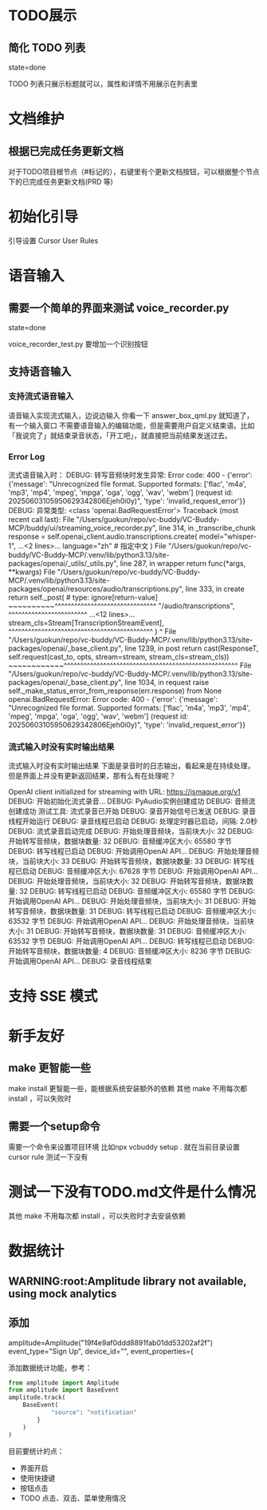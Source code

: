 # TODO展示

## 简化 TODO 列表
state=done

TODO 列表只展示标题就可以，属性和详情不用展示在列表里

# 文档维护

## 根据已完成任务更新文档
对于TODO项目根节点（#标记的），右键里有个更新文档按钮，可以根据整个节点下的已完成任务更新文档(PRD 等)

# 初始化引导
引导设置 Cursor User Rules

# 语音输入

## 需要一个简单的界面来测试 voice_recorder.py
state=done

voice_recorder_test.py 要增加一个识别按钮

## 支持语音输入

### 支持流式语音输入
语音输入实现流式输入，边说边输入
你看一下 answer_box_qml.py 就知道了，有一个输入窗口
不需要语音输入的编辑功能，但是需要用户自定义结束语。比如「我说完了」就结束录音状态，「开工吧」，就直接把当前结果发送过去。

### Error Log
流式语音输入时：
DEBUG: 转写音频块时发生异常: Error code: 400 - {'error': {'message': "Unrecognized file format. Supported formats: ['flac', 'm4a', 'mp3', 'mp4', 'mpeg', 'mpga', 'oga', 'ogg', 'wav', 'webm']    (request id: 20250603105950629342806Ejeh0i0y)", 'type': 'invalid_request_error'}}
DEBUG: 异常类型: <class 'openai.BadRequestError'>
Traceback (most recent call last):
  File "/Users/guokun/repo/vc-buddy/VC-Buddy-MCP/buddy/ui/streaming_voice_recorder.py", line 314, in _transcribe_chunk
    response = self.openai_client.audio.transcriptions.create(
        model="whisper-1",
    ...<2 lines>...
        language="zh"  # 指定中文
    )
  File "/Users/guokun/repo/vc-buddy/VC-Buddy-MCP/.venv/lib/python3.13/site-packages/openai/_utils/_utils.py", line 287, in wrapper
    return func(*args, **kwargs)
  File "/Users/guokun/repo/vc-buddy/VC-Buddy-MCP/.venv/lib/python3.13/site-packages/openai/resources/audio/transcriptions.py", line 333, in create
    return self._post(  # type: ignore[return-value]
           ~~~~~~~~~~^^^^^^^^^^^^^^^^^^^^^^^^^^^^^^^
        "/audio/transcriptions",
        ^^^^^^^^^^^^^^^^^^^^^^^^
    ...<12 lines>...
        stream_cls=Stream[TranscriptionStreamEvent],
        ^^^^^^^^^^^^^^^^^^^^^^^^^^^^^^^^^^^^^^^^^^^^
    )
    ^
  File "/Users/guokun/repo/vc-buddy/VC-Buddy-MCP/.venv/lib/python3.13/site-packages/openai/_base_client.py", line 1239, in post
    return cast(ResponseT, self.request(cast_to, opts, stream=stream, stream_cls=stream_cls))
                           ~~~~~~~~~~~~^^^^^^^^^^^^^^^^^^^^^^^^^^^^^^^^^^^^^^^^^^^^^^^^^^^^^
  File "/Users/guokun/repo/vc-buddy/VC-Buddy-MCP/.venv/lib/python3.13/site-packages/openai/_base_client.py", line 1034, in request
    raise self._make_status_error_from_response(err.response) from None
openai.BadRequestError: Error code: 400 - {'error': {'message': "Unrecognized file format. Supported formats: ['flac', 'm4a', 'mp3', 'mp4', 'mpeg', 'mpga', 'oga', 'ogg', 'wav', 'webm']    (request id: 20250603105950629342806Ejeh0i0y)", 'type': 'invalid_request_error'}}

### 流式输入时没有实时输出结果
流式输入时没有实时输出结果
下面是录音时的日志输出，看起来是在持续处理，但是界面上并没有更新返回结果，那有么有在处理呢？

OpenAI client initialized for streaming with URL: https://ismaque.org/v1
DEBUG: 开始初始化流式录音...
DEBUG: PyAudio实例创建成功
DEBUG: 音频流创建成功
测试工具: 流式录音已开始
DEBUG: 录音开始信号已发送
DEBUG: 录音线程开始运行
DEBUG: 录音线程已启动
DEBUG: 处理定时器已启动，间隔: 2.0秒
DEBUG: 流式录音启动完成
DEBUG: 开始处理音频块，当前块大小: 32
DEBUG: 开始转写音频块，数据块数量: 32
DEBUG: 音频缓冲区大小: 65580 字节
DEBUG: 转写线程已启动
DEBUG: 开始调用OpenAI API...
DEBUG: 开始处理音频块，当前块大小: 33
DEBUG: 开始转写音频块，数据块数量: 33
DEBUG: 转写线程已启动
DEBUG: 音频缓冲区大小: 67628 字节
DEBUG: 开始调用OpenAI API...
DEBUG: 开始处理音频块，当前块大小: 32
DEBUG: 开始转写音频块，数据块数量: 32
DEBUG: 转写线程已启动
DEBUG: 音频缓冲区大小: 65580 字节
DEBUG: 开始调用OpenAI API...
DEBUG: 开始处理音频块，当前块大小: 31
DEBUG: 开始转写音频块，数据块数量: 31
DEBUG: 转写线程已启动
DEBUG: 音频缓冲区大小: 63532 字节
DEBUG: 开始调用OpenAI API...
DEBUG: 开始处理音频块，当前块大小: 31
DEBUG: 开始转写音频块，数据块数量: 31
DEBUG: 音频缓冲区大小: 63532 字节
DEBUG: 开始调用OpenAI API...
DEBUG: 转写线程已启动
DEBUG: 开始转写音频块，数据块数量: 4
DEBUG: 音频缓冲区大小: 8236 字节
DEBUG: 开始调用OpenAI API...
DEBUG: 录音线程结束


# 支持 SSE 模式

# 新手友好

## make 更智能一些
make install 更智能一些，能根据系统安装额外的依赖
其他 make 不用每次都 install ，可以失败时

## 需要一个setup命令
需要一个命令来设置项目环境
比如npx vcbuddy setup .
就在当前目录设置cursor rule
测试一下没有

# 测试一下没有TODO.md文件是什么情况
其他 make 不用每次都 install ，可以失败时才去安装依赖

# 数据统计

## WARNING:root:Amplitude library not available, using mock analytics

## 添加
amplitude=Amplitude("19f4e9af0ddd8891fab01dd53202af2f")
event_type="Sign Up",
device_id="<ENTER DEVICE ID>",
event_properties={

添加数据统计功能，参考：
``` python
from amplitude import Amplitude
from amplitude import BaseEvent
amplitude.track(
    BaseEvent(
            "source": "notification"
        }
    )
)
```
目前要统计的点：
- 界面开启
- 使用快捷键
- 按钮点击
- TODO 点击、双击、菜单使用情况
